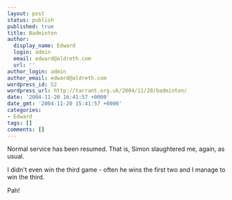 ```yaml
---
layout: post
status: publish
published: true
title: Badminton
author:
  display_name: Edward
  login: admin
  email: edward@aldreth.com
  url: ''
author_login: admin
author_email: edward@aldreth.com
wordpress_id: 52
wordpress_url: http://tarrant.org.uk/2004/11/20/badminton/
date: '2004-11-20 16:41:57 +0000'
date_gmt: '2004-11-20 15:41:57 +0000'
categories:
- Edward
tags: []
comments: []
---
```

<p>Normal service has been resumed.  That is, Simon slaughtered me, again, as usual.</p>
<p>I didn't even win the third game - often he wins the first two and I manage to win the third.</p>
<p>Pah!</p>

